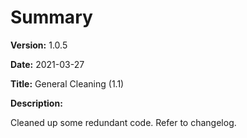 # Summary

**Version:** 1.0.5

**Date:** 2021-03-27

**Title:** General Cleaning (1.1)

**Description:**

Cleaned up some redundant code. Refer to changelog.
